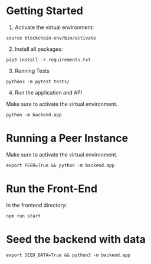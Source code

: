# Getting Started

1. Activate the virtual environment:
```
source blockchain-env/bin/activate
```
2. Install all packages:
```
pip3 install -r requirements.txt
```

3. Running Tests

```
python3 -m pytest tests/
```

4. Run the application and API

Make sure to activate the virtual environment.

```
python -m backend.app
```

# Running a Peer Instance

Make sure to activate the virtual environment.

```
export PEER=True && python -m backend.app
```

# Run the Front-End

In the frontend directory:
```
npm run start
```

# Seed the backend with data

```
export SEED_DATA=True && python3 -m backend.app
```
